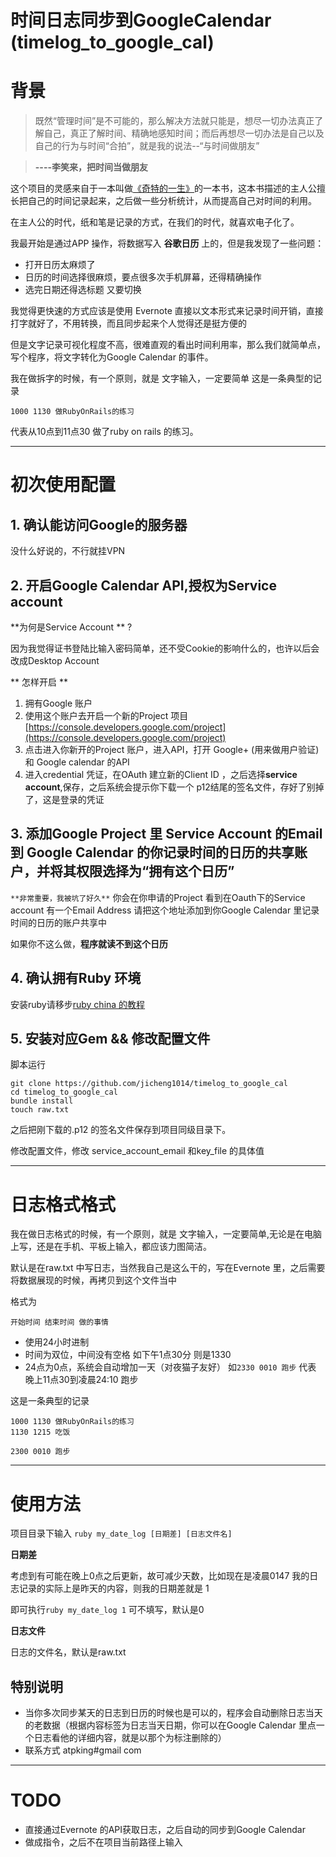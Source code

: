 时间日志同步到GoogleCalendar (timelog_to_google_cal)
=======

# 背景
> 既然“管理时间”是不可能的，那么解决方法就只能是，想尽一切办法真正了解自己，真正了解时间、精确地感知时间；而后再想尽一切办法是自己以及自己的行为与时间“合拍”，就是我的说法--“与时间做朋友”

> **----李笑来，把时间当做朋友**



这个项目的灵感来自于一本叫做[《奇特的一生》](http://book.douban.com/subject/1115353/)的一本书，这本书描述的主人公擅长把自己的时间记录起来，之后做一些分析统计，从而提高自己对时间的利用。

在主人公的时代，纸和笔是记录的方式，在我们的时代，就喜欢电子化了。

我最开始是通过APP 操作，将数据写入 **谷歌日历** 上的，但是我发现了一些问题：

- 打开日历太麻烦了
- 日历的时间选择很麻烦，要点很多次手机屏幕，还得精确操作
- 选完日期还得选标题 又要切换

我觉得更快速的方式应该是使用 Evernote 直接以文本形式来记录时间开销，直接打字就好了，不用转换，而且同步起来个人觉得还是挺方便的

但是文字记录可视化程度不高，很难直观的看出时间利用率，那么我们就简单点，写个程序，将文字转化为Google Calendar 的事件。

我在做拆字的时候，有一个原则，就是    文字输入，一定要简单
这是一条典型的记录

```
1000 1130 做RubyOnRails的练习

```

代表从10点到11点30 做了ruby on rails 的练习。



---
# 初次使用配置
## 1. 确认能访问Google的服务器 

没什么好说的，不行就挂VPN
## 2. 开启Google Calendar API,授权为Service account

**为何是Service Account ** ?

因为我觉得证书登陆比输入密码简单，还不受Cookie的影响什么的，也许以后会改成Desktop Account

** 怎样开启 **

1.  拥有Google 账户
2.  使用这个账户去开启一个新的Project 项目 [https://console.developers.google.com/project](https://console.developers.google.com/project)
3.  点击进入你新开的Project 账户，进入API，打开 Google+ (用来做用户验证) 和 Google calendar 的API 
4.  进入credential 凭证，在OAuth 建立新的Client ID ，之后选择**service account**,保存，之后系统会提示你下载一个 p12结尾的签名文件，存好了别掉了，这是登录的凭证

## 3. 添加Google Project 里 Service Account 的Email 到 Google Calendar 的你记录时间的日历的共享账户，并将其权限选择为“拥有这个日历”
 `**非常重要，我被坑了好久**`  你会在你申请的Project 看到在Oauth下的Service account 有一个Email Address  请把这个地址添加到你Google Calendar 里记录时间的日历的账户共享中
 
 如果你不这么做，**程序就读不到这个日历**




## 4. 确认拥有Ruby 环境
安装ruby请移步[ruby china 的教程](https://github.com/ruby-china/ruby-china/wiki/Mac-OS-X-%E4%B8%8A%E5%AE%89%E8%A3%85-Ruby)


## 5. 安装对应Gem && 修改配置文件

脚本运行

```
git clone https://github.com/jicheng1014/timelog_to_google_cal
cd timelog_to_google_cal
bundle install
touch raw.txt
```

之后把刚下载的.p12 的签名文件保存到项目同级目录下。

修改配置文件，修改 service_account_email  和key_file 的具体值


-------------------

# 日志格式格式
我在做日志格式的时候，有一个原则，就是 文字输入，一定要简单,无论是在电脑上写，还是在手机、平板上输入，都应该力图简洁。

默认是在raw.txt 中写日志，当然我自己是这么干的，写在Evernote 里，之后需要将数据展现的时候，再拷贝到这个文件当中

格式为

```
开始时间 结束时间 做的事情
```

- 使用24小时进制
- 时间为双位，中间没有空格  如下午1点30分   则是1330
- 24点为0点，系统会自动增加一天（对夜猫子友好） 如`2330 0010 跑步` 代表 晚上11点30到凌晨24:10 跑步

这是一条典型的记录

```
1000 1130 做RubyOnRails的练习
1130 1215 吃饭

2300 0010 跑步

```



----
# 使用方法

项目目录下输入 `ruby my_date_log [日期差] [日志文件名]`



**日期差**

考虑到有可能在晚上0点之后更新，故可减少天数，比如现在是凌晨0147 我的日志记录的实际上是昨天的内容，则我的日期差就是 1   

即可执行`ruby my_date_log 1`  可不填写，默认是0 

**日志文件**

日志的文件名，默认是raw.txt

## 特别说明
- 当你多次同步某天的日志到日历的时候也是可以的，程序会自动删除日志当天的老数据（根据内容标签为日志当天日期，你可以在Google Calendar 里点一个日志看他的详细内容，就是以那个为标注删除的）
- 联系方式 atpking#gmail com



----
# TODO
- 直接通过Evernote 的API获取日志，之后自动的同步到Google Calendar
- 做成指令，之后不在项目当前路径上输入



